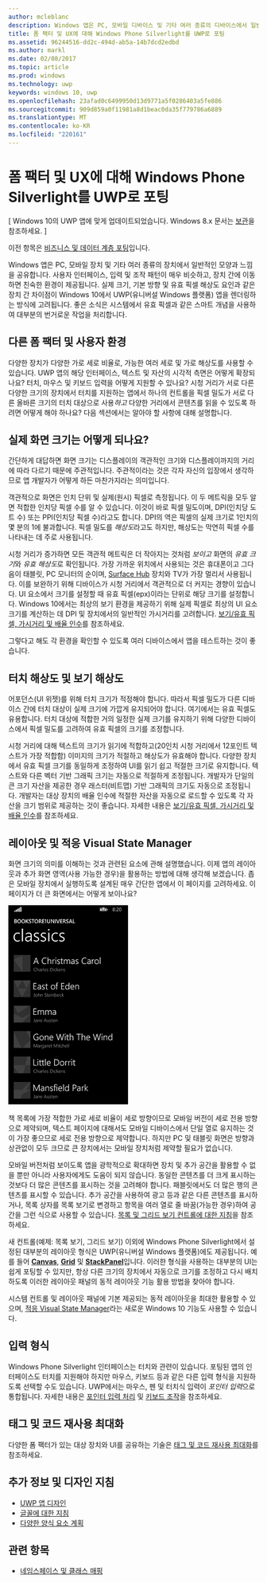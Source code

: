 ```yaml
---
author: mcleblanc
description: Windows 앱은 PC, 모바일 디바이스 및 기타 여러 종류의 디바이스에서 일반적인 모양과 느낌을 공유합니다. 사용자 인터페이스, 입력 및 조작 패턴이 매우 비슷하고, 디바이스 간에 이동하면 친숙한 환경이 제공됩니다.
title: 폼 팩터 및 UX에 대해 Windows Phone Silverlight를 UWP로 포팅
ms.assetid: 96244516-dd2c-494d-ab5a-14b7dcd2edbd
ms.author: markl
ms.date: 02/08/2017
ms.topic: article
ms.prod: windows
ms.technology: uwp
keywords: windows 10, uwp
ms.openlocfilehash: 23afad0c6499950d13d9771a5f0286403a5fe886
ms.sourcegitcommit: 909d859a0f11981a8d1beac0da35f779786a6889
ms.translationtype: MT
ms.contentlocale: ko-KR
ms.locfileid: "220161"
---
```

#  <a name="porting-windows-phone-silverlight-to-uwp-for-form-factor-and-ux"></a>폼 팩터 및 UX에 대해 Windows Phone Silverlight를 UWP로 포팅

\[ Windows 10의 UWP 앱에 맞게 업데이트되었습니다. Windows 8.x 문서는 [보관](http://go.microsoft.com/fwlink/p/?linkid=619132)을 참조하세요. \]

이전 항목은 [비즈니스 및 데이터 계층 포팅](wpsl-to-uwp-business-and-data.md)입니다.

Windows 앱은 PC, 모바일 장치 및 기타 여러 종류의 장치에서 일반적인 모양과 느낌을 공유합니다. 사용자 인터페이스, 입력 및 조작 패턴이 매우 비슷하고, 장치 간에 이동하면 친숙한 환경이 제공됩니다. 실제 크기, 기본 방향 및 유효 픽셀 해상도 요인과 같은 장치 간 차이점이 Windows 10에서 UWP(유니버설 Windows 플랫폼) 앱을 렌더링하는 방식에 고려됩니다. 좋은 소식은 시스템에서 유효 픽셀과 같은 스마트 개념을 사용하여 대부분의 번거로운 작업을 처리합니다.

## <a name="different-form-factors-and-user-experience"></a>다른 폼 팩터 및 사용자 환경

다양한 장치가 다양한 가로 세로 비율로, 가능한 여러 세로 및 가로 해상도를 사용할 수 있습니다. UWP 앱의 해당 인터페이스, 텍스트 및 자산의 시각적 측면은 어떻게 확장되나요? 터치, 마우스 및 키보드 입력을 어떻게 지원할 수 있나요? 시청 거리가 서로 다른 다양한 크기의 장치에서 터치를 지원하는 앱에서 하나의 컨트롤을 픽셀 밀도가 서로 다른 올바른 크기의 터치 대상으로 사용*하고* 다양한 거리에서 콘텐츠를 읽을 수 있도록 하려면 어떻게 해야 하나요? 다음 섹션에서는 알아야 할 사항에 대해 설명합니다.

## <a name="what-is-the-size-of-a-screen-really"></a>실제 화면 크기는 어떻게 되나요?

간단하게 대답하면 화면 크기는 디스플레이의 객관적인 크기와 디스플레이까지의 거리에 따라 다르기 때문에 주관적입니다. 주관적이라는 것은 각자 자신의 입장에서 생각하므로 앱 개발자가 어떻게 하든 마찬가지라는 의미입니다.

객관적으로 화면은 인치 단위 및 실제(원시) 픽셀로 측정됩니다. 이 두 메트릭을 모두 알면 적합한 인치당 픽셀 수를 알 수 있습니다. 이것이 바로 픽셀 밀도이며, DPI(인치당 도트 수) 또는 PPI(인치당 픽셀 수)라고도 합니다. DPI의 역은 픽셀의 실제 크기로 1인치의 몇 분의 1에 불과합니다. 픽셀 밀도를 *해상도*라고도 하지만, 해상도는 막연히 픽셀 수를 나타내는 데 주로 사용됩니다.

시청 거리가 증가하면 모든 객관적 메트릭은 더 작아지는 것처럼 *보이고* 화면의 *유효 크기*와 *유효 해상도*로 확인됩니다. 가장 가까운 위치에서 사용되는 것은 휴대폰이고 그다음이 태블릿, PC 모니터의 순이며, [Surface Hub](http://www.microsoft.com/microsoft-surface-hub) 장치와 TV가 가장 멀리서 사용됩니다. 이를 보완하기 위해 디바이스가 시청 거리에서 객관적으로 더 커지는 경향이 있습니다. UI 요소에서 크기를 설정할 때 유효 픽셀(epx)이라는 단위로 해당 크기를 설정합니다. Windows 10에서는 최상의 보기 환경을 제공하기 위해 실제 픽셀로 최상의 UI 요소 크기를 계산하는 데 DPI 및 장치에서의 일반적인 가시거리를 고려합니다. [보기/유효 픽셀, 가시거리 및 배율 인수](wpsl-to-uwp-porting-xaml-and-ui.md)를 참조하세요.

그렇다고 해도 각 환경을 확인할 수 있도록 여러 디바이스에서 앱을 테스트하는 것이 좋습니다.

## <a name="touch-resolution-and-viewing-resolution"></a>터치 해상도 및 보기 해상도

어포던스(UI 위젯)를 위해 터치 크기가 적정해야 합니다. 따라서 픽셀 밀도가 다른 디바이스 간에 터치 대상이 실제 크기에 가깝게 유지되어야 합니다. 여기에서는 유효 픽셀도 유용합니다. 터치 대상에 적합한 거의 일정한 실제 크기를 유지하기 위해 다양한 디바이스에서 픽셀 밀도를 고려하여 유효 픽셀의 크기를 조정합니다.

시청 거리에 대해 텍스트의 크기가 읽기에 적합하고(20인치 시청 거리에서 12포인트 텍스트가 가장 적합함) 이미지의 크기가 적절하고 해상도가 유효해야 합니다. 다양한 장치에서 유효 픽셀 크기를 동일하게 조정하여 UI를 읽기 쉽고 적절한 크기로 유지합니다. 텍스트와 다른 벡터 기반 그래픽 크기는 자동으로 적절하게 조정됩니다. 개발자가 단일의 큰 크기 자산을 제공한 경우 래스터(비트맵) 기반 그래픽의 크기도 자동으로 조정됩니다. 개발자는 대상 장치의 배율 인수에 적절한 자산을 자동으로 로드할 수 있도록 각 자산을 크기 범위로 제공하는 것이 좋습니다. 자세한 내용은 [보기/유효 픽셀, 가시거리 및 배율 인수](wpsl-to-uwp-porting-xaml-and-ui.md)를 참조하세요.

## <a name="layout-and-adaptive-visual-state-manager"></a>레이아웃 및 적응 Visual State Manager

화면 크기의 의미를 이해하는 것과 관련된 요소에 관해 설명했습니다. 이제 앱의 레이아웃과 추가 화면 영역(사용 가능한 경우)을 활용하는 방법에 대해 생각해 보겠습니다. 좁은 모바일 장치에서 실행하도록 설계된 매우 간단한 앱에서 이 페이지를 고려하세요. 이 페이지가 더 큰 화면에서는 어떻게 보이나요?

![포팅된 Windows Phone 스토어 앱](images/wpsl-to-uwp-case-studies/c01-04-uni-phone-app-ported.png)

책 목록에 가장 적합한 가로 세로 비율이 세로 방향이므로 모바일 버전이 세로 전용 방향으로 제약되며, 텍스트 페이지에 대해서도 모바일 디바이스에서 단일 열로 유지하는 것이 가장 좋으므로 세로 전용 방향으로 제약합니다. 하지만 PC 및 태블릿 화면은 방향과 상관없이 모두 크므로 큰 장치에서는 모바일 장치처럼 제약할 필요가 없습니다.

모바일 버전처럼 보이도록 앱을 광학적으로 확대하면 장치 및 추가 공간을 활용할 수 없을 뿐만 아니라 사용자에게도 도움이 되지 않습니다. 동일한 콘텐츠를 더 크게 표시하는 것보다 더 많은 콘텐츠를 표시하는 것을 고려해야 합니다. 패블릿에서도 더 많은 행의 콘텐츠를 표시할 수 있습니다. 추가 공간을 사용하여 광고 등과 같은 다른 콘텐츠를 표시하거나, 목록 상자를 목록 보기로 변경하고 항목을 여러 열로 줄 바꿈(가능한 경우)하여 공간을 그런 식으로 사용할 수 있습니다. [목록 및 그리드 보기 컨트롤에 대한 지침](https://msdn.microsoft.com/library/windows/apps/mt186889)을 참조하세요.

새 컨트롤(예제: 목록 보기, 그리드 보기) 이외에 Windows Phone Silverlight에서 설정된 대부분의 레이아웃 형식은 UWP(유니버설 Windows 플랫폼)에도 제공됩니다. 예를 들어 [**Canvas**](https://msdn.microsoft.com/library/windows/apps/br209267), [**Grid**](https://msdn.microsoft.com/library/windows/apps/br242704) 및 [**StackPanel**](https://msdn.microsoft.com/library/windows/apps/br209635)입니다. 이러한 형식을 사용하는 대부분의 UI는 쉽게 포팅할 수 있지만, 항상 다른 크기의 장치에서 자동으로 크기를 조정하고 다시 배치하도록 이러한 레이아웃 패널의 동적 레이아웃 기능 활용 방법을 찾아야 합니다.

시스템 컨트롤 및 레이아웃 패널에 기본 제공되는 동적 레이아웃을 최대한 활용할 수 있으며, [적응 Visual State Manager](wpsl-to-uwp-porting-xaml-and-ui.md)라는 새로운 Windows 10 기능도 사용할 수 있습니다.

## <a name="input-modalities"></a>입력 형식

Windows Phone Silverlight 인터페이스는 터치와 관련이 있습니다. 포팅된 앱의 인터페이스도 터치를 지원해야 하지만 마우스, 키보드 등과 같은 다른 입력 형식을 지원하도록 선택할 수도 있습니다. UWP에서는 마우스, 펜 및 터치식 입력이 *포인터 입력*으로 통합됩니다. 자세한 내용은 [포인터 입력 처리](https://msdn.microsoft.com/library/windows/apps/mt404610) 및 [키보드 조작](https://msdn.microsoft.com/library/windows/apps/mt185607)을 참조하세요.

## <a name="maximizing-markup-and-code-re-use"></a>태그 및 코드 재사용 최대화

다양한 폼 팩터가 있는 대상 장치와 UI를 공유하는 기술은 [태그 및 코드 재사용 최대화](wpsl-to-uwp-porting-to-a-uwp-project.md)를 참조하세요.

## <a name="more-info-and-design-guidelines"></a>추가 정보 및 디자인 지침

-   [UWP 앱 디자인](http://dev.windows.com/design)
-   [글꼴에 대한 지침](https://msdn.microsoft.com/library/windows/apps/hh700394)
-   [다양한 양식 요소 계획](https://msdn.microsoft.com/library/windows/apps/dn958435)

## <a name="related-topics"></a>관련 항목

* [네임스페이스 및 클래스 매핑](wpsl-to-uwp-namespace-and-class-mappings.md)

